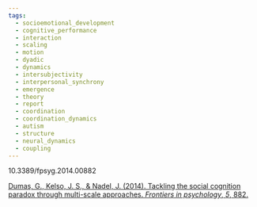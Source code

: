 ```yaml
---
tags:
  - socioemotional_development
  - cognitive_performance
  - interaction
  - scaling
  - motion
  - dyadic
  - dynamics
  - intersubjectivity
  - interpersonal_synchrony
  - emergence
  - theory
  - report
  - coordination
  - coordination_dynamics
  - autism
  - structure
  - neural_dynamics
  - coupling
---
```

10.3389/fpsyg.2014.00882

[Dumas, G., Kelso, J. S., & Nadel, J. (2014). Tackling the social cognition paradox through multi-scale approaches. _Frontiers in psychology_, _5_, 882.](https://www.frontiersin.org/journals/psychology/articles/10.3389/fpsyg.2014.00882/full)
